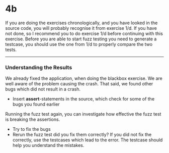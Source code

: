 # 4b
If you are doing the exercises chronologically,
and you have looked in the source code, you will probably recognise it from exercise 1/d.
If you have not done, so I recommend you to do exercise 1/d before continuing with this exercise.
Before you are able to start fuzz testing you need to generate a testcase,
you should use the one from 1/d to properly compare the two tests. 

---

### Understanding the Results
We already fixed the application, when doing the blackbox exercise.
We are well aware of the problem causing the crash. 
That said, we found other bugs which did not result in a crash. 
- Insert **assert**-statements in the source, which check for some of the bugs you found earlier

Running the fuzz test again, you can investigate how effective the fuzz test is breaking the assertions.  
- Try to fix the bugs
- Rerun the fuzz test did you fix them correctly?
If you did not fix the correctly, use the testcases which lead to the error. 
The testcase should help you understand the mistakes.